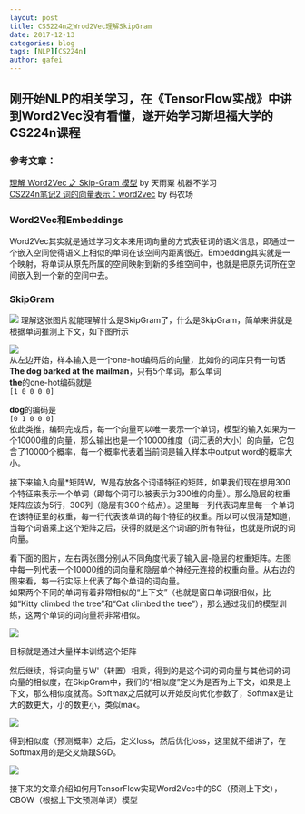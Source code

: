 ```yaml
---
layout: post
title: CSS224n之Wrod2Vec理解SkipGram
date: 2017-12-13
categories: blog
tags: [NLP][CS224n]
author: gafei
---
```


## 刚开始NLP的相关学习，在《TensorFlow实战》中讲到Word2Vec没有看懂，遂开始学习斯坦福大学的CS224n课程

### 参考文章：  
[理解 Word2Vec 之 Skip-Gram 模型](https://zhuanlan.zhihu.com/p/27234078) by 天雨粟 机器不学习  
[CS224n笔记2 词的向量表示：word2vec](http://www.hankcs.com/nlp/word-vector-representations-word2vec.html) by 码农场  

### Word2Vec和Embeddings
Word2Vec其实就是通过学习文本来用词向量的方式表征词的语义信息，即通过一个嵌入空间使得语义上相似的单词在该空间内距离很近。Embedding其实就是一个映射，将单词从原先所属的空间映射到新的多维空间中，也就是把原先词所在空间嵌入到一个新的空间中去。

### SkipGram
![](http://wx1.sinaimg.cn/large/006Fmjmcly1fgco3v2ca7j30pq0j7drt.jpg)
理解这张图片就能理解什么是SkipGram了，什么是SkipGram，简单来讲就是根据单词推测上下文，如下图所示  

![](http://wx4.sinaimg.cn/large/006Fmjmcly1fgcmzglo19j31ay0n41kx.jpg)  
从左边开始，样本输入是一个one-hot编码后的向量，比如你的词库只有一句话**The dog barked at the mailman**，只有5个单词，那么单词  
**the**的one-hot编码就是  
`[1 0 0 0 0]`  

**dog**的编码是  
`[0 1 0 0 0]`  
依此类推，编码完成后，每一个向量可以唯一表示一个单词，模型的输入如果为一个10000维的向量，那么输出也是一个10000维度（词汇表的大小）的向量，它包含了10000个概率，每一个概率代表着当前词是输入样本中output word的概率大小。  

接下来输入向量*矩阵W，W是存放各个词语特征的矩阵，如果我们现在想用300个特征来表示一个单词（即每个词可以被表示为300维的向量）。那么隐层的权重矩阵应该为5行，300列（隐层有300个结点）。这里每一列代表词库里每一个单词在该特征里的权重，每一行代表该单词的每个特征的权重。所以可以很清楚知道，当每个词语乘上这个矩阵之后，获得的就是这个词语的所有特征，也就是所说的词向量。  

看下面的图片，左右两张图分别从不同角度代表了输入层-隐层的权重矩阵。左图中每一列代表一个10000维的词向量和隐层单个神经元连接的权重向量。从右边的图来看，每一行实际上代表了每个单词的词向量。  
如果两个不同的单词有着非常相似的“上下文”（也就是窗口单词很相似，比如“Kitty climbed the tree”和“Cat climbed the tree”），那么通过我们的模型训练，这两个单词的词向量将非常相似。  

![](https://pic1.zhimg.com/50/v2-c538566f7d627ce7ca40589f15ca8284_hd.jpg)

目标就是通过大量样本训练这个矩阵  

然后继续，将词向量与W'（转置）相乘，得到的是这个词的词向量与其他词的词向量的相似度，在SkipGram中，我们的“相似度”定义为是否为上下文，如果是上下文，那么相似度就高。Softmax之后就可以开始反向优化参数了，Softmax是让大的数更大，小的数更小，类似max。

![](http://wx1.sinaimg.cn/large/006Fmjmcly1fgcnqqwb02j314m0qwwpv.jpg)  

得到相似度（预测概率）之后，定义loss，然后优化loss，这里就不细讲了，在Softmax用的是交叉熵跟SGD。  

![](http://wx1.sinaimg.cn/large/006Fmjmcly1fgcn9ndo8dj316s092jwj.jpg)  

接下来的文章介绍如何用TensorFlow实现Word2Vec中的SG（预测上下文），CBOW（根据上下文预测单词）模型